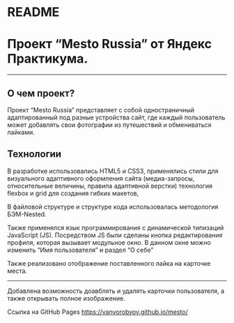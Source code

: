 # README

# Проект “Mesto Russia” от Яндекс Практикума.

---

## О чем проект?

Проект “Mesto Russia” представляет с собой одностраничный адаптированный под разные устройства сайт, где каждый пользователь может добавлять свои фотографии из путешествий и обмениваться лайками.

## Технологии

В разработке использовались HTML5 и CSS3, применялись стили для визуального адаптивного оформления сайта (медиа-запросы, относительные величины, правила адаптивной верстки) технология flexbox и grid для создания гибких макетов,

В файловой структуре и структуре кода использовалась методология БЭМ-Nested.

Также применялся язык программирования с динамической типизаций JavaScript (JS). Посредством JS были сделаны кнопка редактирования профиля, которая вызывает модульное окно. В данном окне можно изменить “Имя пользователя” и раздел “О себе”

Также реализовано отображение поставленного лайка на карточке места.

---

Добавлена возможность доавблять и удалять карточки пользователя, а также открывать полное изображение.

Ссылка на GitHub Pages
https://vanvorobyov.github.io/mesto/
